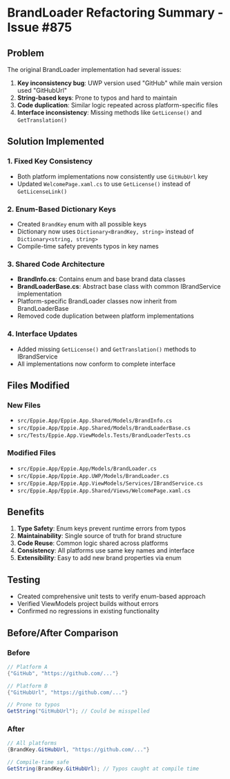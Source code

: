 # BrandLoader Refactoring Summary - Issue #875

## Problem
The original BrandLoader implementation had several issues:
1. **Key inconsistency bug**: UWP version used "GitHub" while main version used "GitHubUrl"
2. **String-based keys**: Prone to typos and hard to maintain
3. **Code duplication**: Similar logic repeated across platform-specific files
4. **Interface inconsistency**: Missing methods like `GetLicense()` and `GetTranslation()`

## Solution Implemented

### 1. Fixed Key Consistency
- Both platform implementations now consistently use `GitHubUrl` key
- Updated `WelcomePage.xaml.cs` to use `GetLicense()` instead of `GetLicenseLink()`

### 2. Enum-Based Dictionary Keys
- Created `BrandKey` enum with all possible keys
- Dictionary now uses `Dictionary<BrandKey, string>` instead of `Dictionary<string, string>`
- Compile-time safety prevents typos in key names

### 3. Shared Code Architecture
- **BrandInfo.cs**: Contains enum and base brand data classes
- **BrandLoaderBase.cs**: Abstract base class with common IBrandService implementation
- Platform-specific BrandLoader classes now inherit from BrandLoaderBase
- Removed code duplication between platform implementations

### 4. Interface Updates
- Added missing `GetLicense()` and `GetTranslation()` methods to IBrandService
- All implementations now conform to complete interface

## Files Modified

### New Files
- `src/Eppie.App/Eppie.App.Shared/Models/BrandInfo.cs`
- `src/Eppie.App/Eppie.App.Shared/Models/BrandLoaderBase.cs`
- `src/Tests/Eppie.App.ViewModels.Tests/BrandLoaderTests.cs`

### Modified Files
- `src/Eppie.App/Eppie.App/Models/BrandLoader.cs`
- `src/Eppie.App/Eppie.App.UWP/Models/BrandLoader.cs`
- `src/Eppie.App/Eppie.App.ViewModels/Services/IBrandService.cs`
- `src/Eppie.App/Eppie.App.Shared/Views/WelcomePage.xaml.cs`

## Benefits

1. **Type Safety**: Enum keys prevent runtime errors from typos
2. **Maintainability**: Single source of truth for brand structure
3. **Code Reuse**: Common logic shared across platforms
4. **Consistency**: All platforms use same key names and interface
5. **Extensibility**: Easy to add new brand properties via enum

## Testing
- Created comprehensive unit tests to verify enum-based approach
- Verified ViewModels project builds without errors
- Confirmed no regressions in existing functionality

## Before/After Comparison

### Before
```csharp
// Platform A
{"GitHub", "https://github.com/..."}

// Platform B  
{"GitHubUrl", "https://github.com/..."}

// Prone to typos
GetString("GitHubUrl"); // Could be misspelled
```

### After
```csharp
// All platforms
{BrandKey.GitHubUrl, "https://github.com/..."}

// Compile-time safe
GetString(BrandKey.GitHubUrl); // Typos caught at compile time
```